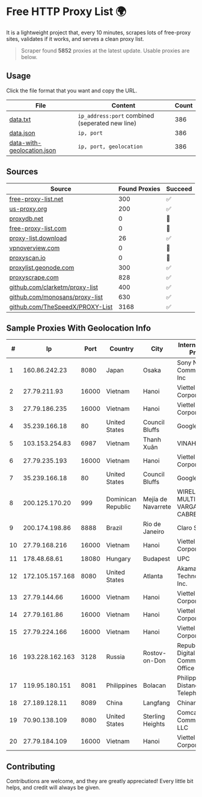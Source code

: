 
# Free HTTP Proxy List 🌍

It is a lightweight project that, every 10 minutes, scrapes lots of free-proxy sites, validates if it works, and serves a clean proxy list.


> Scraper found **5852** proxies at the latest update. Usable proxies are below.

## Usage

Click the file format that you want and copy the URL.


|File|Content|Count|
|----|-------|-----|
|[data.txt](https://raw.githubusercontent.com/themiralay/Proxy-List-World/master/data.txt)|`ip_address:port` combined (seperated new line)|386|
|[data.json](https://raw.githubusercontent.com/themiralay/Proxy-List-World/master/data.json)|`ip, port`|386|
|[data-with-geolocation.json](https://raw.githubusercontent.com/themiralay/Proxy-List-World/master/data-with-geolocation.json)|`ip, port, geolocation`|386|

## Sources

|Source|Found Proxies|Succeed|
|------|-------------|-------|
|[free-proxy-list.net](https://free-proxy-list.net)|300|✅|
|[us-proxy.org](https://www.us-proxy.org)|200|✅|
|[proxydb.net](http://proxydb.net)|0|🚫|
|[free-proxy-list.com](https://free-proxy-list.com/?page=&port=&type%5B%5D=http&type%5B%5D=https&up_time=0&search=Search)|0|🚫|
|[proxy-list.download](https://www.proxy-list.download/HTTP)|26|✅|
|[vpnoverview.com](https://vpnoverview.com/privacy/anonymous-browsing/free-proxy-servers)|0|🚫|
|[proxyscan.io](https://www.proxyscan.io)|0|🚫|
|[proxylist.geonode.com](https://proxylist.geonode.com/api/proxy-list?limit=300&page=1&sort_by=lastChecked&sort_type=desc&protocols=http,https)|300|✅|
|[proxyscrape.com](https://api.proxyscrape.com/v2/?request=displayproxies&protocol=http&timeout=10000&country=all&ssl=all&anonymity=all)|828|✅|
|[github.com/clarketm/proxy-list](https://raw.githubusercontent.com/clarketm/proxy-list/master/proxy-list-raw.txt)|400|✅|
|[github.com/monosans/proxy-list](https://raw.githubusercontent.com/monosans/proxy-list/main/proxies/http.txt)|630|✅|
|[github.com/TheSpeedX/PROXY-List](https://raw.githubusercontent.com/TheSpeedX/PROXY-List/master/http.txt)|3168|✅|


## Sample Proxies With Geolocation Info

|#|Ip|Port|Country|City|Internet Service Provider|
|-|--|----|-------|----|-------------------------|
|1|160.86.242.23|8080|Japan|Osaka|Sony Network Communications Inc|
|2|27.79.211.93|16000|Vietnam|Hanoi|Viettel Corporation|
|3|27.79.186.235|16000|Vietnam|Hanoi|Viettel Corporation|
|4|35.239.166.18|80|United States|Council Bluffs|Google LLC|
|5|103.153.254.83|6987|Vietnam|Thanh Xuân|VINAHOST-HN|
|6|27.79.235.193|16000|Vietnam|Hanoi|Viettel Corporation|
|7|35.239.166.18|80|United States|Council Bluffs|Google LLC|
|8|200.125.170.20|999|Dominican Republic|Mejía de Navarrete|WIRELESS MULTI SERVICE VARGAS CABRERA, S. R. L|
|9|200.174.198.86|8888|Brazil|Rio de Janeiro|Claro S.A|
|10|27.79.168.216|16000|Vietnam|Hanoi|Viettel Corporation|
|11|178.48.68.61|18080|Hungary|Budapest|UPC|
|12|172.105.157.168|8080|United States|Atlanta|Akamai Technologies, Inc.|
|13|27.79.144.66|16000|Vietnam|Hanoi|Viettel Corporation|
|14|27.79.161.86|16000|Vietnam|Hanoi|Viettel Corporation|
|15|27.79.224.166|16000|Vietnam|Hanoi|Viettel Corporation|
|16|193.228.162.163|3128|Russia|Rostov-on-Don|Republican Digital Communications Office LAN|
|17|119.95.180.151|8081|Philippines|Bolacan|Philippine Long Distance Telephone Co.|
|18|27.189.128.11|8089|China|Langfang|Chinanet|
|19|70.90.138.109|8080|United States|Sterling Heights|Comcast Cable Communications, LLC|
|20|27.79.184.109|16000|Vietnam|Hanoi|Viettel Corporation|



## Contributing

Contributions are welcome, and they are greatly appreciated! Every
little bit helps, and credit will always be given.

